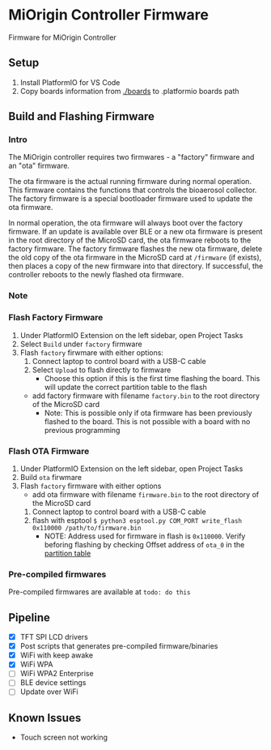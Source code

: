 # MiOrigin Controller Firmware
Firmware for MiOrigin Controller

## Setup
1. Install PlatformIO for VS Code
1. Copy boards information from [./boards](boards/) to .platformio boards path

## Build and Flashing Firmware

### Intro
The MiOrigin controller requires two firmwares - a "factory" firmware and an "ota" firmware.

The ota firmware is the actual running firmware during normal operation. This firmware contains the functions that controls the bioaerosol collector. The factory firmware is a special bootloader firmware used to update the ota firmware.

In normal operation, the ota firmware will always boot over the factory firmware. If an update is available over BLE or a new ota firmware is present in the root directory of the MicroSD card, the ota firmware reboots to the factory firmware. The factory firmware flashes the new ota firmware, delete the old copy of the ota firmware in the MicroSD card at `/firmware` (if exists), then places a copy of the new firmware into that directory. If successful, the controller reboots to the newly flashed ota firmware.

### Note

### Flash Factory Firmware
1. Under PlatformIO Extension on the left sidebar, open Project Tasks
1. Select `Build` under `factory` firmware
1. Flash `factory` firwmare with either options:
    1. Connect laptop to control board with a USB-C cable
    1. Select `Upload` to flash directly to firmware
        - Choose this option if this is the first time flashing the board. This will update the correct partition table to the flash
    - add factory firmware with filename `factory.bin` to the root directory of the MicroSD card
        - Note: This is possible only if ota firmware has been previously flashed to the board. This is not possible with a board with no previous programming

### Flash OTA Firmware
1. Under PlatformIO Extension on the left sidebar, open Project Tasks
1. Build `ota` firwmare
1. Flash `factory` firmware with either options 
    - add ota firmware with filename `firmware.bin` to the root directory of the MicroSD card
    1. Connect laptop to control board with a USB-C cable
    1. flash with esptool `$ python3 esptool.py COM_PORT write_flash 0x110000 /path/to/firmware.bin`
        - NOTE: Address used for firmware in flash is `0x110000`. Verify beforing flashing by checking Offset address of `ota_0` in the [partition table](partition_table.csv)

### Pre-compiled firmwares
Pre-compiled firmwares are available at `todo: do this`

## Pipeline
- [x] TFT SPI LCD drivers
- [x] Post scripts that generates pre-compiled firmware/binaries
- [x] WiFi with keep awake
- [x] WiFi WPA
- [ ] WiFi WPA2 Enterprise
- [ ] BLE device settings
- [ ] Update over WiFi

## Known Issues
- Touch screen not working
